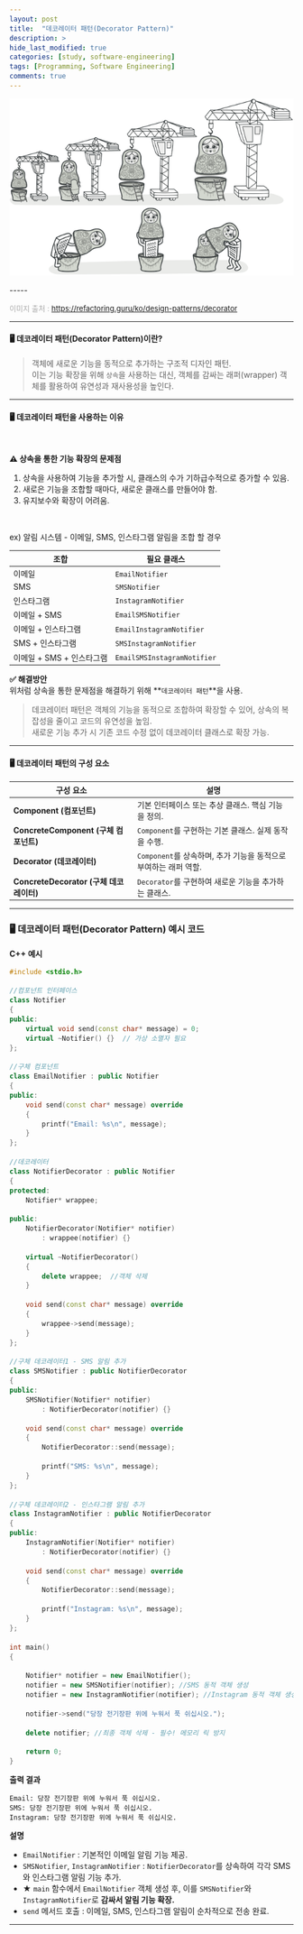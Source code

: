 ```yaml
---
layout: post
title:  "데코레이터 패턴(Decorator Pattern)"
description: > 
hide_last_modified: true
categories: [study, software-engineering]
tags: [Programming, Software Engineering]
comments: true
---
```


<p align="center">
  <img src="../../../assets/img/blog/software_engineering/decorator-pattern.png" style="width: 832px; height: auto;" />
</p>
-----

<span style="color:darkgray; font-size:13px;">이미지 출처 : https://refactoring.guru/ko/design-patterns/decorator </span>


-----
#### 🖥️ 데코레이터 패턴(Decorator Pattern)이란?
> 객체에 새로운 기능을 동적으로 추가하는 구조적 디자인 패턴. 
<br>이는 기능 확장을 위해 `상속`을 사용하는 대신, 객체를 감싸는 래퍼(wrapper) 객체를 활용하여 유연성과 재사용성을 높인다.

----
#### 🖥️ 데코레이터 패턴을 사용하는 이유
<br>

**⚠ 상속을 통한 기능 확장의 문제점** <br>

1. 상속을 사용하여 기능을 추가할 시, 클래스의 수가 기하급수적으로 증가할 수 있음.
2. 새로은 기능을 조합할 때마다, 새로운 클래스를 만들어야 함.
3. 유지보수와 확장이 어려움.

<br>

ex) 알림 시스템 - 이메일, SMS, 인스타그램 알림을 조합 할 경우

| 조합 | 필요 클래스 |
|------|------------|
| 이메일 | `EmailNotifier` |
| SMS | `SMSNotifier` |
| 인스타그램 | `InstagramNotifier` |
| 이메일 + SMS | `EmailSMSNotifier` |
| 이메일 + 인스타그램 | `EmailInstagramNotifier` |
| SMS + 인스타그램 | `SMSInstagramNotifier` |
| 이메일 + SMS + 인스타그램 | `EmailSMSInstagramNotifier` |

**✅ 해결방안**<br>
위처럼 상속을 통한 문제점을 해결하기 위해 **`데코레이터 패턴`**을 사용.

> 데코레이터 패턴은 객체의 기능을 동적으로 조합하여 확장할 수 있어, 상속의 복잡성을 줄이고 코드의 유연성을 높임. <br>
새로운 기능 추가 시 기존 코드 수정 없이 데코레이터 클래스로 확장 가능.

----
#### 🖥️ 데코레이터 패턴의 구성 요소

| **구성 요소**            | **설명** |
|-------------------------|----------|
| **Component (컴포넌트)** | 기본 인터페이스 또는 추상 클래스. 핵심 기능을 정의. |
| **ConcreteComponent (구체 컴포넌트)** | `Component`를 구현하는 기본 클래스. 실제 동작을 수행. |
| **Decorator (데코레이터)** | `Component`를 상속하며, 추가 기능을 동적으로 부여하는 래퍼 역할. |
| **ConcreteDecorator (구체 데코레이터)** | `Decorator`를 구현하여 새로운 기능을 추가하는 클래스. |

----

### 🖥️ 데코레이터 패턴(Decorator Pattern) 예시 코드

**C++ 예시**

```cpp
#include <stdio.h>

//컴포넌트 인터페이스
class Notifier 
{
public:
    virtual void send(const char* message) = 0;
    virtual ~Notifier() {}  // 가상 소멸자 필요
};

//구체 컴포넌트
class EmailNotifier : public Notifier 
{
public:
    void send(const char* message) override 
    {
        printf("Email: %s\n", message);
    }
};

//데코레이터
class NotifierDecorator : public Notifier 
{
protected:
    Notifier* wrappee;

public:
    NotifierDecorator(Notifier* notifier) 
        : wrappee(notifier) {}
    
    virtual ~NotifierDecorator() 
    {
        delete wrappee;  //객체 삭제
    }
    
    void send(const char* message) override 
    {
        wrappee->send(message);
    }
};

//구체 데코레이터1 - SMS 알림 추가
class SMSNotifier : public NotifierDecorator 
{
public:
    SMSNotifier(Notifier* notifier) 
        : NotifierDecorator(notifier) {}
    
    void send(const char* message) override 
    {
        NotifierDecorator::send(message);
        
        printf("SMS: %s\n", message);
    }
};

//구체 데코레이터2 - 인스타그램 알림 추가
class InstagramNotifier : public NotifierDecorator 
{
public:
    InstagramNotifier(Notifier* notifier) 
        : NotifierDecorator(notifier) {}
    
    void send(const char* message) override 
    {
        NotifierDecorator::send(message);
        
        printf("Instagram: %s\n", message);
    }
};

int main() 
{
   
    Notifier* notifier = new EmailNotifier();
    notifier = new SMSNotifier(notifier); //SMS 동적 객체 생성
    notifier = new InstagramNotifier(notifier); //Instagram 동적 객체 생성

    notifier->send("당장 전기장판 위에 누워서 푹 쉬십시오.");

    delete notifier; //최종 객체 삭제 - 필수! 메모리 릭 방지

    return 0;
}


```

**출력 결과**

```
Email: 당장 전기장판 위에 누워서 푹 쉬십시오.
SMS: 당장 전기장판 위에 누워서 푹 쉬십시오.
Instagram: 당장 전기장판 위에 누워서 푹 쉬십시오.
```

**설명**

- `EmailNotifier` : 기본적인 이메일 알림 기능 제공.
- `SMSNotifier`, `InstagramNotifier` : `NotifierDecorator`를 상속하여 각각 SMS와 인스타그램 알림 기능 추가.
- ★ `main` 함수에서 `EmailNotifier` 객체 생성 후, 이를 `SMSNotifier`와 `InstagramNotifier`로 **감싸서 알림 기능 확장.**
- `send` 메서드 호출 : 이메일, SMS, 인스타그램 알림이 순차적으로 전송 완료.

----
